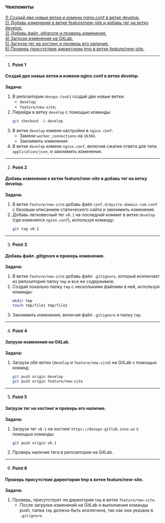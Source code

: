 ### Чекпоинты

[1) Создай две новые ветки и измени nginx.conf в ветке develop.](#Point-1)  
[2) Добавь изменения в ветке feature/new-site и добавь тег на ветку develop.](#Point-2)  
[3) Добавь файл .gitignore и проверь изменения.](#Point-3)  
[4) Загрузи изменения на GitLab.](#Point-4)  
[5) Загрузи тег на хостинг и проверь его наличие.](#Point-5)  
[6) Проверь присутствие директории tmp в ветке feature/new-site.](#Point-6)

---

1. #### Point 1  
#### Создай две новые ветки и измени nginx.conf в ветке develop.  
   **Задача:**  
   1. В репозитории `devops-task1` создай две новые ветки:  
      - `develop`;  
      - `feature/new-site`;  
   2. Перейди в ветку `develop` с помощью команды:  
      ```bash
      git checkout -b develop
      ```  
   3. В ветке `develop` измени настройки в `nginx.conf`:  
      - Замени `worker_connections` на `16384`.  
      - Закоммить изменения.  
   4. В ветке `develop` измени `nginx.conf`, включив сжатие ответа для типа `application/json`, и закоммить изменения.

---

2. #### Point 2  
#### Добавь изменения в ветке feature/new-site и добавь тег на ветку develop.  
   **Задача:**  
   1. В ветке `feature/new-site` добавь файл `conf.d/mysite.domain.com.conf` с базовым описанием статического сайта и закоммить изменения.  
   2. Добавь легковесный тег `v0.1` на последний коммит в ветке `develop` (где изменялся `nginx.conf`), используя команду:  
      ```bash
      git tag v0.1
      ```

---

3. #### Point 3  
#### Добавь файл .gitignore и проверь изменения.  
   **Задача:**  
   1. В ветке `feature/new-site` добавь файл `.gitignore`, который исключает из репозитория папку `tmp` и все ее содержимое.  
   2. Создай локально папку `tmp` с несколькими файлами в ней, используя команды:  
      ```bash
      mkdir tmp
      touch tmp/file1 tmp/file2
      ```  
   3. Закоммить изменения, включая файл `.gitignore` и папку `tmp`.

---

4. #### Point 4  
#### Загрузи изменения на GitLab.  
   **Задача:**  
   1. Загрузи обе ветки (`develop` и `feature/new-site`) на GitLab с помощью команд:  
      ```bash
      git push origin develop
      git push origin feature/new-site
      ```  

---

5. #### Point 5  
#### Загрузи тег на хостинг и проверь его наличие.  
   **Задача:**  
   1. Загрузи тег `v0.1` на хостинг `https://devops-gitlab.inno.ws` с помощью команды:  
      ```bash
      git push origin v0.1
      ```  
   2. Проверь наличие тега в репозитории на GitLab.

---

6. #### Point 6  
#### Проверь присутствие директории tmp в ветке feature/new-site.  
   **Задача:**  
   1. Проверь, присутствует ли директория `tmp` в ветке `feature/new-site`.  
      - После загрузки изменений на GitLab и выполнения команды push, папка `tmp` должна быть исключена, так как она указана в `.gitignore`.
